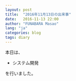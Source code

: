 ```yaml
---
layout: post
title:  "2016年11月13日の出来事"
date:   2016-11-13 22:00
author: "FUNABARA Masao"
lang: "ja"
categories: blog
tags: diary
---
```


本日は、

* システム開発

を行いました。
